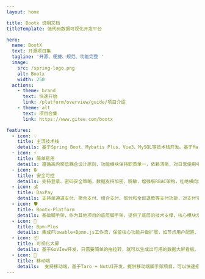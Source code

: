 ```yaml
---
layout: home

title: Bootx 说明文档
titleTemplate: 低代码数据可视化开发平台

hero:
  name: BootX
  text: 开源项目集
  tagline: '开源、便捷、规范、功能完整 '
  image:
    src: /spring-logo.png
    alt: Bootx
    width: 250
  actions:
    - theme: brand
      text: 快速开始
      link: /platform/overview/guide/项目介绍
    - theme: alt
      text: 项目合集
      link: https://www.gitee.com/bootx

features:
  - icon: 💡
    title: 主流技术栈
    details: 基于Spring Boot、Mybatis Plus、Vue3、MySQL等技术栈开发。基于Maven模块化设计，易于扩展
  - icon: ⚡️
    title: 简单易用
    details: 遵循高内聚低耦合设计原则，功能模块保持职责单一，依赖清晰，对日常使用中见功能进行实现，功能丰富，但不做过度封和设计
  - icon: 🔒️
    title: 安全可控
    details: 支持登录、密码安全策略，数据支持加密、脱敏，增强版RBAC架构，杜绝横向和垂直越权风险，并对登录、操作、数据变动进行审计记录
  - icon: 💰️
    title: DaxPay
    details: 支持单通道支付、聚合支付、组合支付、部分和全部退款等支付功能，对支付宝、微信、云闪付、现金、钱包、储值卡等多种支付方式
  - icon: 🛡️
    title: Bootx-Platform
    details: 基础脚手架，作为其他项目的底层脚手架，提供了底层的技术支撑，核心模块发布到中央仓库，可以直接进行依赖
  - icon: 🔔
    title: Bpm-Plus
    details: 集成Flowable+Bpmn.js工作流，保留核心功能并做扩展，如节点用户配置、驳回处理、任意节点退回、会签比例通过等
  - icon: 📦
    title: 可视化大屏
    details: 基于GoVIew开发，只需要简单的拖拉转，就可以生成出可用的数据大屏看板。
  - icon: 📱
    title: 移动端
    details:  支持移动端，基于Taro + NutUI开发，提供移动端脚手架项目，可以快速搭建H5页面或小程序
---
```

